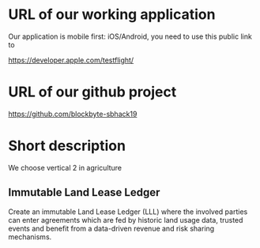 # URL of our working application
Our application is mobile first: iOS/Android, you need to use this public link to 

https://developer.apple.com/testflight/

# URL of our github project
https://github.com/blockbyte-sbhack19

# Short description
We choose vertical 2 in agriculture

## Immutable Land Lease Ledger
Create an immutable Land Lease Ledger (LLL) where the involved parties 
can enter agreements which are fed by historic land usage data, trusted events and benefit 
from a data-driven revenue and risk sharing mechanisms.
